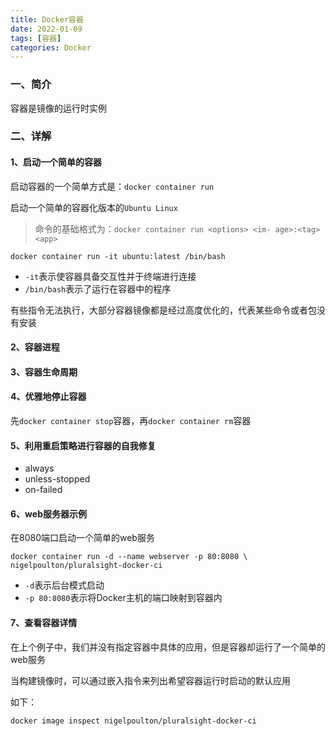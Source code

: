 ```yaml
---
title: Docker容器
date: 2022-01-09
tags: [容器]
categories: Docker
---
```


### 一、简介

容器是镜像的运行时实例



### 二、详解

#### 1、启动一个简单的容器

启动容器的一个简单方式是：`docker container run`

启动一个简单的容器化版本的`Ubuntu Linux`

> 命令的基础格式为：`docker container run <options> <im- age>:<tag> <app>`

```shell
docker container run -it ubuntu:latest /bin/bash
```

- `-it`表示使容器具备交互性并于终端进行连接
- `/bin/bash`表示了运行在容器中的程序

有些指令无法执行，大部分容器镜像都是经过高度优化的，代表某些命令或者包没有安装



#### 2、容器进程



#### 3、容器生命周期



#### 4、优雅地停止容器

先`docker container stop`容器，再`docker container rm`容器



#### 5、利用重启策略进行容器的自我修复

- always
- unless-stopped
- on-failed



#### 6、web服务器示例

在8080端口启动一个简单的web服务

```shell
docker container run -d --name webserver -p 80:8080 \
nigelpoulton/pluralsight-docker-ci
```

- `-d`表示后台模式启动
- `-p 80:8080`表示将Docker主机的端口映射到容器内



#### 7、查看容器详情

在上个例子中，我们并没有指定容器中具体的应用，但是容器却运行了一个简单的web服务

当构建镜像时，可以通过嵌入指令来列出希望容器运行时启动的默认应用

如下：

```shell
docker image inspect nigelpoulton/pluralsight-docker-ci
```





